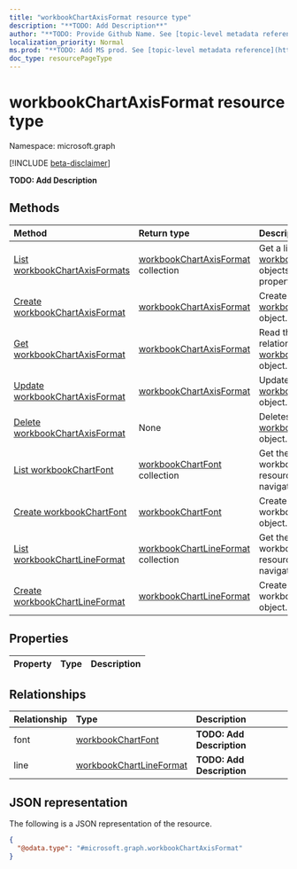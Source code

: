 ```yaml
---
title: "workbookChartAxisFormat resource type"
description: "**TODO: Add Description**"
author: "**TODO: Provide Github Name. See [topic-level metadata reference](https://msgo.azurewebsites.net/add/document/guidelines/metadata.html#topic-level-metadata)**"
localization_priority: Normal
ms.prod: "**TODO: Add MS prod. See [topic-level metadata reference](https://msgo.azurewebsites.net/add/document/guidelines/metadata.html#topic-level-metadata)**"
doc_type: resourcePageType
---
```


# workbookChartAxisFormat resource type

Namespace: microsoft.graph

[!INCLUDE [beta-disclaimer](../../includes/beta-disclaimer.md)]

**TODO: Add Description**

## Methods
|Method|Return type|Description|
|:---|:---|:---|
|[List workbookChartAxisFormats](../api/workbookchartaxisformat-list.md)|[workbookChartAxisFormat](../resources/workbookchartaxisformat.md) collection|Get a list of the [workbookChartAxisFormat](../resources/workbookchartaxisformat.md) objects and their properties.|
|[Create workbookChartAxisFormat](../api/workbookchartaxisformat-create.md)|[workbookChartAxisFormat](../resources/workbookchartaxisformat.md)|Create a new [workbookChartAxisFormat](../resources/workbookchartaxisformat.md) object.|
|[Get workbookChartAxisFormat](../api/workbookchartaxisformat-get.md)|[workbookChartAxisFormat](../resources/workbookchartaxisformat.md)|Read the properties and relationships of a [workbookChartAxisFormat](../resources/workbookchartaxisformat.md) object.|
|[Update workbookChartAxisFormat](../api/workbookchartaxisformat-update.md)|[workbookChartAxisFormat](../resources/workbookchartaxisformat.md)|Update the properties of a [workbookChartAxisFormat](../resources/workbookchartaxisformat.md) object.|
|[Delete workbookChartAxisFormat](../api/workbookchartaxisformat-delete.md)|None|Deletes a [workbookChartAxisFormat](../resources/workbookchartaxisformat.md) object.|
|[List workbookChartFont](../api/workbookchartaxisformat-list-font.md)|[workbookChartFont](../resources/workbookchartfont.md) collection|Get the workbookChartFont resources from the font navigation property.|
|[Create workbookChartFont](../api/workbookchartaxisformat-post-font.md)|[workbookChartFont](../resources/workbookchartfont.md)|Create a new workbookChartFont object.|
|[List workbookChartLineFormat](../api/workbookchartaxisformat-list-line.md)|[workbookChartLineFormat](../resources/workbookchartlineformat.md) collection|Get the workbookChartLineFormat resources from the line navigation property.|
|[Create workbookChartLineFormat](../api/workbookchartaxisformat-post-line.md)|[workbookChartLineFormat](../resources/workbookchartlineformat.md)|Create a new workbookChartLineFormat object.|

## Properties
|Property|Type|Description|
|:---|:---|:---|

## Relationships
|Relationship|Type|Description|
|:---|:---|:---|
|font|[workbookChartFont](../resources/workbookchartfont.md)|**TODO: Add Description**|
|line|[workbookChartLineFormat](../resources/workbookchartlineformat.md)|**TODO: Add Description**|

## JSON representation
The following is a JSON representation of the resource.
<!-- {
  "blockType": "resource",
  "keyProperty": "id",
  "@odata.type": "microsoft.graph.workbookChartAxisFormat",
  "openType": false
}
-->
``` json
{
  "@odata.type": "#microsoft.graph.workbookChartAxisFormat"
}
```

